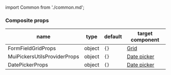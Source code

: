 import Common from './common.md';

<Common/>

### Composite props
|name|type|default|target component|
|----|----|-------|----------------|
|FormFieldGridProps|object|`{}`|[Grid](https://material-ui.com/api/grid/)|
|MuiPickersUtilsProviderProps|object|`{}`|[Date picker](https://material-ui-pickers-v2.dmtr-kovalenko.now.sh/getting-started/usage)|,
|DatePickerProps|object|`{}`|[Date picker](https://material-ui-pickers-v2.dmtr-kovalenko.now.sh/getting-started/usage)|